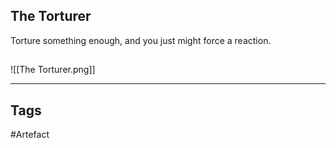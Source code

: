 ## The Torturer
Torture something enough, and you just might force a reaction.
## 
![[The Torturer.png]]

---
## Tags
#Artefact